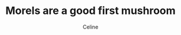 ---
title: Morels are a good first mushroom
author: Celine
layout: multipage
order: celine
chapter: '019a'
links:
  - text: The end
    to: '/pieces/celine/'
season: spring
post-count: 1204
rank: Moderator
---
